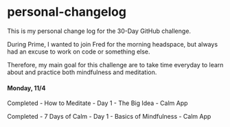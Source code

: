 # personal-changelog
This is my personal change log for the 30-Day GitHub challenge. 

During Prime, I wanted to join Fred for the morning headspace, but always had an excuse to work on code or something else.

Therefore, my main goal for this challenge are to take time everyday to learn about and practice both mindfulness and meditation. 

#### Monday, 11/4

  Completed - How to Meditate - Day 1 - The Big Idea - Calm App

  Completed - 7 Days of Calm - Day 1 - Basics of Mindfulness - Calm App

